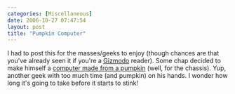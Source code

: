 ```yaml
---
categories: [Miscellaneous]
date: 2006-10-27 07:47:54
layout: post
title: "Pumpkin Computer"
---
```

I had to post this for the masses/geeks to enjoy (though chances are that you've already seen it if you're a <a href="http://www.gizmodo.com/" title="Gizmodo" target="_blank">Gizmodo</a> reader). Some chap decided to make himself a <a href="http://www.gizmodo.com/gadgets/pcs/pumpkin-computer-just-like-mom-used-to-make-209299.php" title="Pumpkin Computer: Just Like Mom Used to Make - Gizmodo" target="_blank">computer made from a pumpkin</a> (well, for the chassis). Yup, another geek with too much time (and pumpkin) on his hands. I wonder how long it's going to take before it starts to stink!
